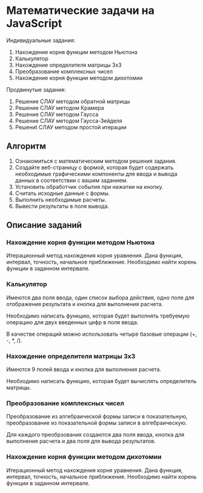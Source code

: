 # Математические задачи на JavaScript

Индивидуальные задания:

1. Нахождение корня функции методом Ньютона
2. Калькулятор
3. Нахождение определителя матрицы 3x3
4. Преобразование комплексных чисел
5. Нахождение корня функции методом дихотомии

Продвинутые задания:

1. Решение СЛАУ методом обратной матрицы
2. Решение СЛАУ методом Крамера
3. Решение СЛАУ методом Гаусса
4. Решение СЛАУ методом Гаусса-Зейделя
5. Решениt СЛАУ методом простой итерации

## Алгоритм

1. Ознакомиться с математическим методом решения задания.
2. Создайте веб-страницу с формой, которая будет содержать необходимые графическими компоненты для ввода и вывода данных в соответствии с вашим заданием.
3. Установить обработчик события при нажатии на кнопку.
4. Считать исходные данные с формы.
5. Выполнить необходимые расчеты.
6. Вывести результаты в поля вывода.


## Описание заданий

### Нахождение корня функции методом Ньютона

Итерационный метод нахождения корня уравнения. Дана функция, интервал, точность, начальное приближение. Необходимо найти корень функции в заданном интервале.

### Калькулятор

Имеются два поля ввода, один список выбора действия, одно поле для отображения результата и кнопка для выполнения расчета.

Необходимо написать функцию, которая будет выполнять требуемую операцию для двух введенных цифр в поля ввода.

В качестве операций можно использовать четыре базовые операции (+, -, *, /).

### Нахождение определителя матрицы 3x3

Имеются 9 полей ввода и кнопка для выполнения расчета.

Необходимо написать функцию, которая будет вычислять определитель матрицы. 

### Преобразование комплексных чисел

Преобразование из алгебраической формы записи в показательную, преобразование из показательной формы записи в алгебраическую.

Для каждого преобрзования создаются два поля ввода, кнопка для выполнения расчета и два поля для вывода результатов.

### Нахождение корня функции методом дихотомии

Итерационный метод нахождения корня уравнения. Дана функция, интервал, точность, начальное приближение. Необходимо найти корень функции в заданном интервале.


